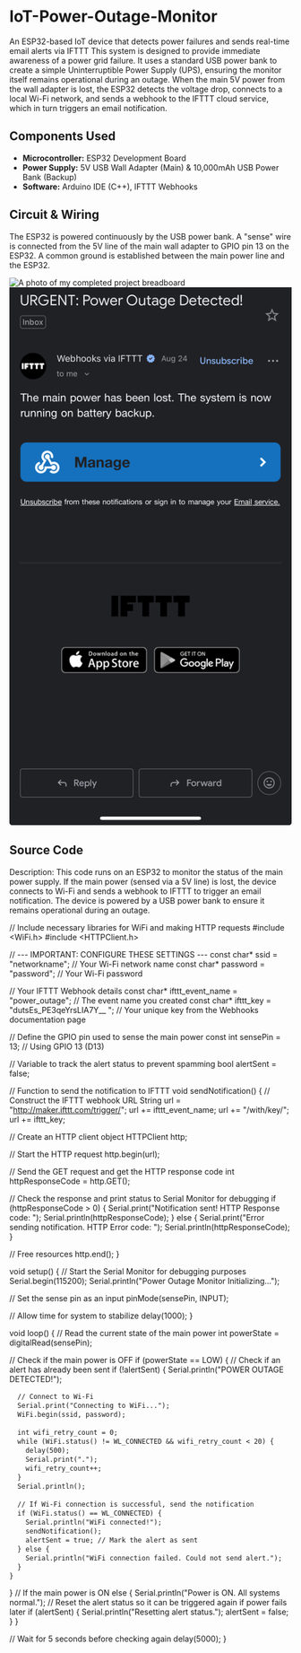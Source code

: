 # IoT-Power-Outage-Monitor
An ESP32-based IoT device that detects power failures and sends real-time email alerts via IFTTT
This system is designed to provide immediate awareness of a power grid failure. It uses a standard USB power bank to create a simple Uninterruptible Power Supply (UPS), ensuring the monitor itself remains operational during an outage. When the main 5V power from the wall adapter is lost, the ESP32 detects the voltage drop, connects to a local Wi-Fi network, and sends a webhook to the IFTTT cloud service, which in turn triggers an email notification.

## Components Used

* **Microcontroller:** ESP32 Development Board
* **Power Supply:** 5V USB Wall Adapter (Main) & 10,000mAh USB Power Bank (Backup)
* **Software:** Arduino IDE (C++), IFTTT Webhooks

## Circuit & Wiring
The ESP32 is powered continuously by the USB power bank. A "sense" wire is connected from the 5V line of the main wall adapter to GPIO pin 13 on the ESP32. A common ground is established between the main power line and the ESP32.

![A photo of my completed project breadboard](./IMG_4416.PNG)
![A photo of my completed project breadboard](./IMG_4419.jpg)

## Source Code




  Description:
  This code runs on an ESP32 to monitor the status of the main power supply.
  If the main power (sensed via a 5V line) is lost, the device connects to Wi-Fi
  and sends a webhook to IFTTT to trigger an email notification. The device
  is powered by a USB power bank to ensure it remains operational during an outage.


// Include necessary libraries for WiFi and making HTTP requests
#include <WiFi.h>
#include <HTTPClient.h>

// --- IMPORTANT: CONFIGURE THESE SETTINGS ---
const char* ssid = "networkname";         // Your Wi-Fi network name
const char* password = "password"; // Your Wi-Fi password

// Your IFTTT Webhook details
const char* ifttt_event_name = "power_outage"; // The event name you created
const char* ifttt_key = "dutsEs_PE3qeYrsLIA7Y__ ";      // Your unique key from the Webhooks documentation page

// Define the GPIO pin used to sense the main power
const int sensePin = 13; // Using GPIO 13 (D13)

// Variable to track the alert status to prevent spamming
bool alertSent = false;

// Function to send the notification to IFTTT
void sendNotification() {
  // Construct the IFTTT webhook URL
  String url = "http://maker.ifttt.com/trigger/";
  url += ifttt_event_name;
  url += "/with/key/";
  url += ifttt_key;

  // Create an HTTP client object
  HTTPClient http;

  // Start the HTTP request
  http.begin(url);
  
  // Send the GET request and get the HTTP response code
  int httpResponseCode = http.GET();

  // Check the response and print status to Serial Monitor for debugging
  if (httpResponseCode > 0) {
    Serial.print("Notification sent! HTTP Response code: ");
    Serial.println(httpResponseCode);
  } else {
    Serial.print("Error sending notification. HTTP Error code: ");
    Serial.println(httpResponseCode);
  }

  // Free resources
  http.end();
}

void setup() {
  // Start the Serial Monitor for debugging purposes
  Serial.begin(115200);
  Serial.println("Power Outage Monitor Initializing...");

  // Set the sense pin as an input
  pinMode(sensePin, INPUT);

  // Allow time for system to stabilize
  delay(1000); 
}

void loop() {
  // Read the current state of the main power
  int powerState = digitalRead(sensePin);

  // Check if the main power is OFF
  if (powerState == LOW) {
    // Check if an alert has already been sent
    if (!alertSent) {
      Serial.println("POWER OUTAGE DETECTED!");
      
      // Connect to Wi-Fi
      Serial.print("Connecting to WiFi...");
      WiFi.begin(ssid, password);
      
      int wifi_retry_count = 0;
      while (WiFi.status() != WL_CONNECTED && wifi_retry_count < 20) {
        delay(500);
        Serial.print(".");
        wifi_retry_count++;
      }
      Serial.println();

      // If Wi-Fi connection is successful, send the notification
      if (WiFi.status() == WL_CONNECTED) {
        Serial.println("WiFi connected!");
        sendNotification();
        alertSent = true; // Mark the alert as sent
      } else {
        Serial.println("WiFi connection failed. Could not send alert.");
      }
    }
  } 
  // If the main power is ON
  else {
    Serial.println("Power is ON. All systems normal.");
    // Reset the alert status so it can be triggered again if power fails later
    if (alertSent) {
      Serial.println("Resetting alert status.");
      alertSent = false;
    }
  }

  // Wait for 5 seconds before checking again
  delay(5000);
}
